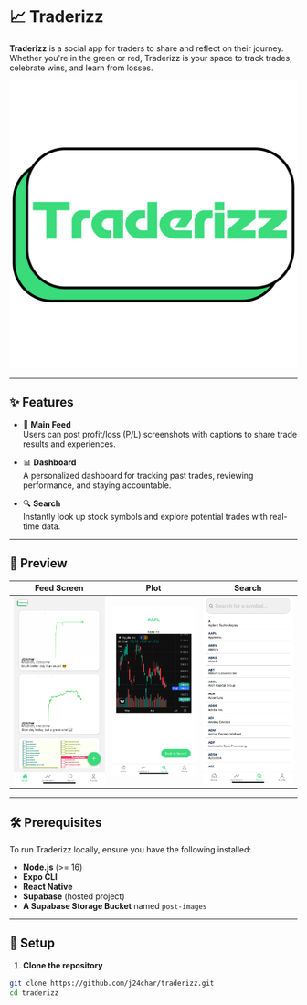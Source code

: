 # 📈 Traderizz

**Traderizz** is a social app for traders to share and reflect on their journey. Whether you're in the green or red, Traderizz is your space to track trades, celebrate wins, and learn from losses.

![Traderizz Logo](./assets/icon.png)

---

## ✨ Features

- 📰 **Main Feed**  
  Users can post profit/loss (P/L) screenshots with captions to share trade results and experiences.

- 📊 **Dashboard**  
  A personalized dashboard for tracking past trades, reviewing performance, and staying accountable.

- 🔍 **Search**  
  Instantly look up stock symbols and explore potential trades with real-time data.

---

## 📸 Preview

| Feed Screen | Plot | Search |
|------------|------------|-----------|
| ![Feed](./assets/feed.png) | ![Plot](./assets/plot.png) | ![Search](./assets/search.png) |

---

## 🛠 Prerequisites

To run Traderizz locally, ensure you have the following installed:

- **Node.js** (>= 16)
- **Expo CLI**
- **React Native**
- **Supabase** (hosted project)
- **A Supabase Storage Bucket** named `post-images`

---

## 🔧 Setup

1. **Clone the repository**

```bash
git clone https://github.com/j24char/traderizz.git
cd traderizz
